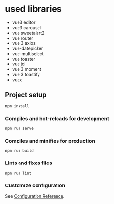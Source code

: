 # used libraries
* vue3 editor
* vue3 carousel
* vue sweetalert2
* vue router
* vue 3 axios
* vue-datepicker
* vue-multiselect
* vue toaster
* vue joi
* vue 3 moment
* vue 3 toastify
* vuex


## Project setup
```
npm install
```

### Compiles and hot-reloads for development
```
npm run serve
```

### Compiles and minifies for production
```
npm run build
```

### Lints and fixes files
```
npm run lint
```

### Customize configuration
See [Configuration Reference](https://cli.vuejs.org/config/).
